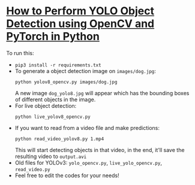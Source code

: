 # [How to Perform YOLO Object Detection using OpenCV and PyTorch in Python](https://www.thepythoncode.com/article/yolo-object-detection-with-opencv-and-pytorch-in-python)
To run this:
- `pip3 install -r requirements.txt`
- To generate a object detection image on `images/dog.jpg`:
    ```
    python yolov8_opencv.py images/dog.jpg
    ```
    A new image `dog_yolo8.jpg` will appear which has the bounding boxes of different objects in the image.
- For live object detection:
    ```
    python live_yolov8_opencv.py
    ```
- If you want to read from a video file and make predictions:
    ```
    python read_video_yolov8.py 1.mp4
    ```
    This will start detecting objects in that video, in the end, it'll save the resulting video to `output.avi`
- Old files for YOLOv3: `yolo_opencv.py`, `live_yolo_opencv.py`, `read_video.py`
- Feel free to edit the codes for your needs!
